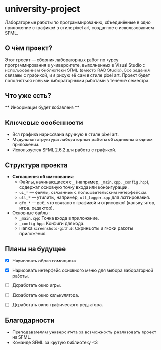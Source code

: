 # university-project
Лабораторные работы по программированию, объединённые в одно приложение с графикой в стиле pixel art, созданное с использованием SFML.

## О чём проект?
Этот проект — сборник лабораторных работ по курсу программирования в университете, выполненных в Visual Studio с использованием библиотеки SFML (вместо RAD Studio). Все задания связаны с графикой, и я рисую её сам в стиле pixel art. Проект будет пополняться новыми лабораторными работами в течение семестра.

## Что уже есть?
** Информация будет добавлена **

## Ключевые особенности
- Вся графика нарисована вручную в стиле pixel art.
- Модульная структура: лабораторные работы объединены в одном приложении.
- Используется SFML 2.6.2 для работы с графикой.

## Структура проекта
- **Соглашения об именовании**:
  - Файлы, начинающиеся с `_` (например, `_main.cpp`, `_config.hpp`), содержат основную точку входа или конфигурации.
  - `ui_*` — файлы, связанные с пользовательским интерфейсом.
  - `utl_*` — утилиты, например, `utl_logger.cpp` для логгирования.
  - `gfx_*` — всё, что связано с графикой и отрисовкой (калькулятор, игра, редактор).
- Основные файлы:
  - `_main.cpp`: Точка входа в приложение.
  - `_config.hpp`: Конфиги для кода.
  - Папка `screenshots-github`: Скриншоты и гифки работы приложения.

## Планы на будущее
- [x] Нарисовать образ помощника.
- [x] Нарисовать интерфейс основного меню для выбора лабораторной работы.

- [ ] Доработать окно игры.
- [ ] Доработать окно калькулятора.
- [ ] Доработать окно графического редактора.

## Благодарности
- Преподавателям университета за возможность реализовать проект на SFML.
- Команде SFML за крутую библиотеку <3 